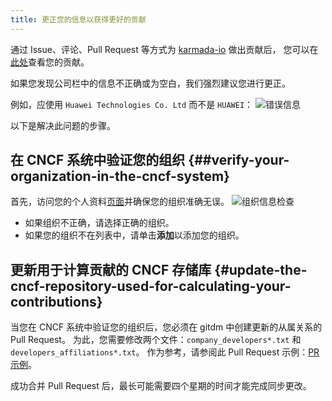 ```yaml
---
title: 更正您的信息以获得更好的贡献
---
```


通过 Issue、评论、Pull Request 等方式为 [karmada-io](https://github.com/karmada-io) 做出贡献后，
您可以在[此处](https://karmada.devstats.cncf.io/d/66/developer-activity-counts-by-companies)查看您的贡献。

如果您发现公司栏中的信息不正确或为空白，我们强烈建议您进行更正。

例如，应使用 `Huawei Technologies Co. Ltd` 而不是 `HUAWEI`：
![错误信息](../resources/contributor/contributions_list.png)

以下是解决此问题的步骤。

## 在 CNCF 系统中验证您的组织 {##verify-your-organization-in-the-cncf-system}

首先，访问您的个人资料[页面](https://openprofile.dev/edit/profile)并确保您的组织准确无误。
![组织信息检查](../resources/contributor/organization_check.png)

* 如果组织不正确，请选择正确的组织。
* 如果您的组织不在列表中，请单击**添加**以添加您的组织。

## 更新用于计算贡献的 CNCF 存储库 {#update-the-cncf-repository-used-for-calculating-your-contributions}

当您在 CNCF 系统中验证您的组织后，您必须在 gitdm 中创建更新的从属关系的 Pull Request。
为此，您需要修改两个文件：`company_developers*.txt` 和 `developers_affiliations*.txt`。
作为参考，请参阅此 Pull Request 示例：[PR 示例](https://github.com/cncf/gitdm/pull/1257)。

成功合并 Pull Request 后，最长可能需要四个星期的时间才能完成同步更改。

